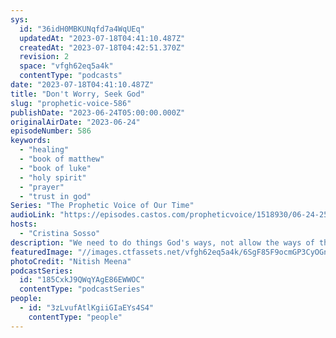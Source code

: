 ```yaml
---
sys:
  id: "36idH0MBKUNqfd7a4WqUEq"
  updatedAt: "2023-07-18T04:41:10.487Z"
  createdAt: "2023-07-18T04:42:51.370Z"
  revision: 2
  space: "vfgh62eq5a4k"
  contentType: "podcasts"
date: "2023-07-18T04:41:10.487Z"
title: "Don't Worry, Seek God"
slug: "prophetic-voice-586"
publishDate: "2023-06-24T05:00:00.000Z"
originalAirDate: "2023-06-24"
episodeNumber: 586
keywords:
  - "healing"
  - "book of matthew"
  - "book of luke"
  - "holy spirit"
  - "prayer"
  - "trust in god"
Series: "The Prophetic Voice of Our Time"
audioLink: "https://episodes.castos.com/propheticvoice/1518930/06-24-25-23-The-Prophetic-Voice-of-our-Time-mixdown-.mp3"
hosts:
  - "Cristina Sosso"
description: "We need to do things God's ways, not allow the ways of the world to guide us. Let us contaminate the world, not the other way around. Do not let circumstances stop you or highjack your destiny. Trust in God and allow Him to worry about the rest."
featuredImage: "//images.ctfassets.net/vfgh62eq5a4k/6SgF85F9ocmGP3CyOGnsSH/fe581c193e0e48b769e53edd7751497c/nitish-meena-RbbdzZBKRDY-unsplash__1_.jpg"
photoCredit: "Nitish Meena"
podcastSeries:
  id: "185CxkJ9QWqYAgE86EWWOC"
  contentType: "podcastSeries"
people:
  - id: "3zLvufAtlKgiiGIaEYs4S4"
    contentType: "people"
---
```

